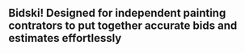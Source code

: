 ## Bidski! Designed for independent painting contrators to put together accurate bids and estimates effortlessly
